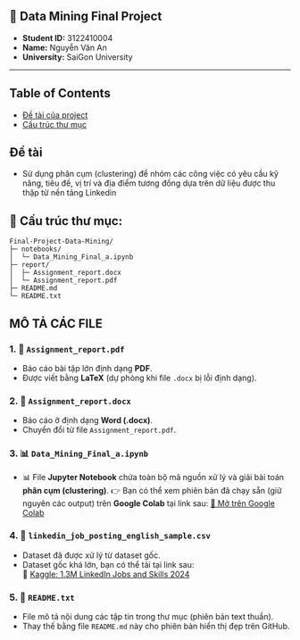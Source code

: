 ## 📘 Data Mining Final Project
- **Student ID:** 3122410004  
- **Name:** Nguyễn Văn An  
- **University:** SaiGon University
---
## Table of Contents
* [Đề tài của project](#technologies-used)
* [Cấu trúc thư mục](#-cấu-trúc-thư-mục)

## Đề tài
- Sử dụng phân cụm (clustering) để nhóm các công việc có yêu cầu kỹ năng, tiêu đề, vị trí và địa điểm tương đồng dựa trên dữ liệu được thu thập từ nền tảng Linkedin

## 📁 Cấu trúc thư mục:
```text
Final-Project-Data-Mining/
├─ notebooks/
│  └─ Data_Mining_Final_a.ipynb
├─ report/
│  ├─ Assignment_report.docx
│  └─ Assignment_report.pdf
├─ README.md
└─ README.txt
```

## MÔ TẢ CÁC FILE
### 1. 📄 `Assignment_report.pdf`
- Báo cáo bài tập lớn định dạng **PDF**.
- Được viết bằng **LaTeX** (dự phòng khi file `.docx` bị lỗi định dạng).

### 2. 📝 `Assignment_report.docx`
- Báo cáo ở định dạng **Word (.docx)**.
- Chuyển đổi từ file `Assignment_report.pdf`.

### 3. 📊 `Data_Mining_Final_a.ipynb`
- 📊 File **Jupyter Notebook** chứa toàn bộ mã nguồn xử lý và giải bài toán **phân cụm (clustering)**. 👉 Bạn có thể xem phiên bản đã chạy sẵn (giữ nguyên các output) trên **Google Colab** tại link sau:  [🔗 Mở trên Google Colab](https://colab.research.google.com/drive/1t-lmLD5ZMZ5G46xFEjBkSCHMTQG7HquO?usp=sharing)

### 4. 📂 `linkedin_job_posting_english_sample.csv`
- Dataset đã được xử lý từ dataset gốc.
- Dataset gốc khá lớn, bạn có thể tải tại link sau:  
  🔗 [Kaggle: 1.3M LinkedIn Jobs and Skills 2024](https://www.kaggle.com/datasets/asaniczka/1-3m-linkedin-jobs-and-skills-2024/data)

### 5. 📄 `README.txt`
- File mô tả nội dung các tập tin trong thư mục (phiên bản text thuần).
- Thay thế bằng file `README.md` này cho phiên bản hiển thị đẹp trên GitHub.



